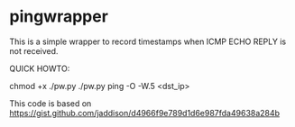 # pingwrapper
This is a simple wrapper to record timestamps when ICMP ECHO REPLY is not received.

QUICK HOWTO:

chmod +x ./pw.py
./pw.py ping -O -W.5 <dst_ip>

This code is based on https://gist.github.com/jaddison/d4966f9e789d1d6e987fda49638a284b
